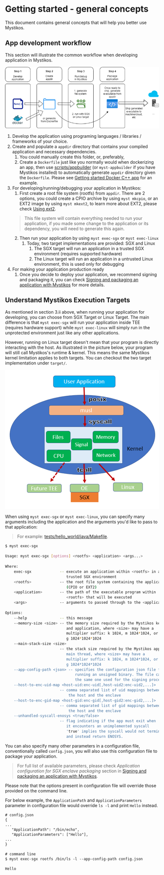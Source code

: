 # Getting started - general concepts

This document contains general concepts that will help you better use Mystikos.

## App development workflow

This section will illustrate the common workflow when developing application in Mystikos.

![Common workflow](getting-started-workflow.png)

1. Develop the application using programing languages / libraries / frameworks of your choice.
2. Create and populate a `appdir` directory that contains your compiled application and necessary dependencies.
   1. You could manually create this folder, or, preferably,
   2. Create a `Dockerfile` just like you normally would when dockerizing an app, then use [scripts/appbuilder](/scripts/appbuilder) (or `myst-appbuilder` if you have Mystikos installed) to automatically generate `appdir` directory given the `Dockerfile`. Please see [Getting started Docker C++ app](/doc/user-getting-started-docker-c++.md) for an example.
3. For developing/running/debugging your application in Mystikos:
   1. First create a root file system (rootfs) from `appdir`. There are 2 options, you could create a CPIO archive by using `myst mkcpio`, or an EXT2 image by using `myst mkext2`, to learn more about EXT2, please check [Using ext2](/doc/using-ext2.md).
   > This file system will contain everything needed to run your application, if you made some change to the application or its dependency, you will need to generate this again.
   2. Then run your application by using `myst exec-sgx` or `myst exec-linux`
      1. Today, two target implementations are provided: SGX and Linux
         1. The SGX target will run an application in a trusted SGX environment (requires supported hardware)
         2. The Linux target will run an application in a untrusted Linux environment, this is used only for debugging
4. For making your application production ready
   1. Once you decide to deploy your application, we recommend signing and packaging it, you can check [Signing and packaging an application with Mystikos](/doc/sign-package.md) for more details.

## Understand Mystikos Execution Targets

As mentioned in section 3.ii above, when running your application for developing, you can choose from SGX Target or Linux Target. The main difference is that `myst exec-sgx` will run your application inside TEE (requires hardware support) while `myst exec-linux` will simply run in the unprotected environment just like any other applications.

However, running on Linux target doesn't mean that your program is directly interacting with the host. As illustrated in the picture below, your program will still call Mystikos's runtime & kernel. This means the same Mystikos kernel limitation applies to both targets. You can checkout the two target implementation under `target/`.

![Architecture](/arch.png)

When using `myst exec-sgx` or `myst exec-linux`, you can specify many arguments including the application and the arguments you'd like to pass to that application:

> For example: [tests/hello_world/java/Makefile](/tests/hello_world/java/Makefile).

```bash
$ myst exec-sgx

Usage: myst exec-sgx [options] <rootfs> <application> <args...>

Where:
    exec-sgx             -- execute an application within <rootfs> in a
                            trusted SGX environment
    <rootfs>             -- the root file system containing the application
                            (CPIO or EXT2)
    <application>        -- the path of the executable program within
                            <rootfs> that will be executed
    <args>               -- arguments to passed through to the <application>

Options:
    --help               -- this message
    --memory-size <size> -- the memory size required by the Mystikos kernel
                            and application, where <size> may have a
                            multiplier suffix: k 1024, m 1024*1024, or
                            g 1024*1024*1024
    --main-stack-size <size>
                         -- the stack size required by the Mystikos application's
                            main thread, where <size> may have a
                            multiplier suffix: k 1024, m 1024*1024, or
                            g 1024*1024*1024
    --app-config-path <json> -- specifies the configuration json file for
                                running an unsigned binary. The file can be
                                the same one used for the signing process.
    --host-to-enc-uid-map <host-uid:enc-uid[,host-uid2:enc-uid2,...]>
                         -- comma separated list of uid mappings between
                             the host and the enclave
    --host-to-enc-gid-map <host-gid:enc-gid[,host-gid2:enc-gid2,...]>
                         -- comma separated list of gid mappings between
                             the host and the enclave
    --unhandled-syscall-enosys <true/false>
                         -- flag indicating if the app must exit when
                            it encounters an unimplemented syscall
                            'true' implies the syscall would not terminate
                            and instead return ENOSYS.
```

You can also specify many other parameters in a configuration file, conventionally called `config.json`, you will also use this configuration file to package your application.

> For full list of available parameters, please check *Application configuration for SGX enclave packaging* section in [Signing and packaging an application with Mystikos](/doc/sign-package.md).

Please note that the options present in configuration file will override those provided on the command line.

For below example, the `ApplicationPath` and `ApplicationParameters` parameter in configuration file would override `ls -l` and print `Hello` instead.

```
# config.json
{
...
   "ApplicationPath": "/bin/echo",
   "ApplicationParameters": ["Hello"],
...
}

# command line
$ myst exec-sgx rootfs /bin/ls -l --app-config-path config.json

Hello
```
